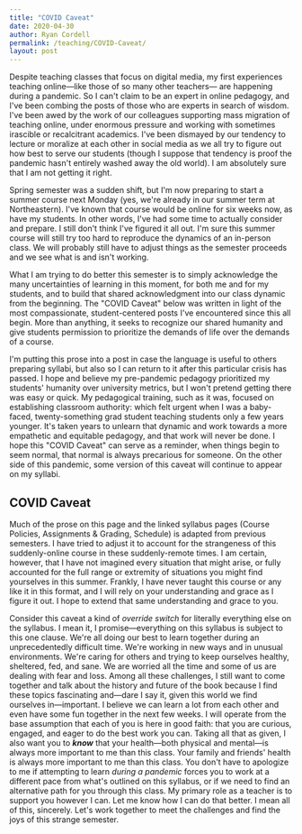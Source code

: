 ```yaml
---
title: "COVID Caveat"
date: 2020-04-30
author: Ryan Cordell
permalink: /teaching/COVID-Caveat/
layout: post
---
```


Despite teaching classes that focus on digital media, my first experiences teaching online—like those of so many other teachers— are happening during a pandemic. So I can't claim to be an expert in online pedagogy, and I've been combing the posts of those who are experts in search of wisdom. I've been awed by the work of our colleagues supporting mass migration of teaching online, under enormous pressure and working with sometimes irascible or recalcitrant academics. I've been dismayed by our tendency to lecture or moralize at each other in social media as we all try to figure out how best to serve our students (though I suppose that tendency is proof the pandemic hasn't entirely washed away the old world). I am absolutely sure that I am not getting it right.

Spring semester was a sudden shift, but I'm now preparing to start a summer course next Monday (yes, we're already in our summer term at Northeastern). I've known that course would be online for six weeks now, as have my students. In other words, I've had some time to actually consider and prepare. I still don't think I've figured it all out. I'm sure this summer course will still try too hard to reproduce the dynamics of an in-person class. We will probably still have to adjust things as the semester proceeds and we see what is and isn't working.

What I am trying to do better this semester is to simply acknowledge the many uncertainties of learning in this moment, for both me and for my students, and to build that shared acknowledgment into our class dynamic from the beginning. The "COVID Caveat" below was written in light of the most compassionate, student-centered posts I've encountered since this all begin. More than anything, it seeks to recognize our shared humanity and give students permission to prioritize the demands of life over the demands of a course. 

I'm putting this prose into a post in case the language is useful to others preparing syllabi, but also so I can return to it after this particular crisis has passed. I hope and believe my pre-pandemic pedagogy prioritized my students' humanity over university metrics, but I won't pretend getting there was easy or quick. My pedagogical training, such as it was, focused on establishing classroom authority: which felt urgent when I was a baby-faced, twenty-something grad student teaching students only a few years younger. It's taken years to unlearn that dynamic and work towards a more empathetic and equitable pedagogy, and that work will never be done. I hope this "COVID Caveat" can serve as a reminder, when things begin to seem normal, that normal is always precarious for someone. On the other side of this pandemic, some version of this caveat will continue to appear on my syllabi. 

## COVID Caveat

Much of the prose on this page and the linked syllabus pages (Course Policies, Assignments & Grading, Schedule) is adapted from previous semesters. I have tried to adjust it to account for the strangeness of this suddenly-online course in these suddenly-remote times. I am certain, however, that I have not imagined every situation that might arise, or fully accounted for the full range or extremity of situations you might find yourselves in this summer. Frankly, I have never taught this course or any like it in this format, and I will rely on your understanding and grace as I figure it out. I hope to extend that same understanding and grace to you. 

Consider this caveat a kind of _override switch_ for literally everything else on the syllabus. I mean it, I promise—everything on this syllabus is subject to this one clause. We're all doing our best to learn together during an unprecedentedly difficult time. We're working in new ways and in unusual environments. We're caring for others and trying to keep ourselves healthy, sheltered, fed, and sane. We are worried all the time and some of us are dealing with fear and loss. Among all these challenges, I still want to come together and talk about the history and future of the book because I find these topics fascinating and—dare I say it, given this world we find ourselves in—important. I believe we can learn a lot from each other and even have some fun together in the next few weeks. I will operate from the base assumption that each of you is here in good faith: that you are curious, engaged, and eager to do the best work you can. Taking all that as given, I also want you to **_know_** that your health—both physical and mental—is always more important to me than this class. Your family and friends' health is always more important to me than this class. You don't have to apologize to me if attempting to learn _during a pandemic_ forces you to work at a different pace from what's outlined on this syllabus, or if we need to find an alternative path for you through this class. My primary role as a teacher is to support you however I can. Let me know how I can do that better. I mean all of this, sincerely. Let's work together to meet the challenges and find the joys of this strange semester. 
  